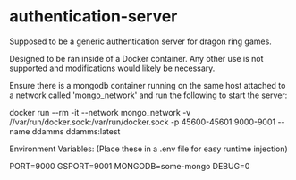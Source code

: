 # authentication-server
Supposed to be a generic authentication server for dragon ring games.

Designed to be ran inside of a Docker container. Any other use is not supported and modifications would likely be necessary.

Ensure there is a mongodb container running on the same host attached to a network called 'mongo_network' and run the following to start the server:

docker run --rm -it --network mongo_network -v //var/run/docker.sock:/var/run/docker.sock -p 45600-45601:9000-9001 --name ddamms ddamms:latest

Environment Variables:
(Place these in a .env file for easy runtime injection)

PORT=9000
GSPORT=9001
MONGODB=some-mongo
DEBUG=0

